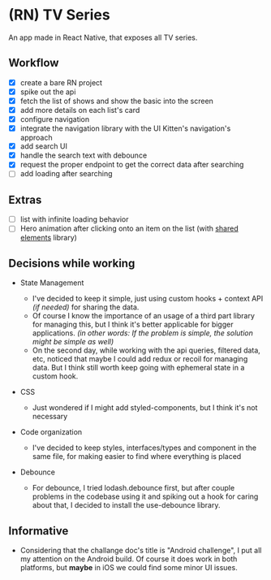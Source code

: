 # (RN) TV Series

An app made in React Native, that exposes all TV series.

## Workflow

- [x] create a bare RN project
- [x] spike out the api
- [x] fetch the list of shows and show the basic into the screen
- [x] add more details on each list's card
- [x] configure navigation
- [x] integrate the navigation library with the UI Kitten's navigation's approach
- [x] add search UI
- [x] handle the search text with debounce
- [x] request the proper endpoint to get the correct data after searching
- [ ] add loading after searching

## Extras

- [ ] list with infinite loading behavior
- [ ] Hero animation after clicking onto an item on the list (with [shared elements](https://github.com/IjzerenHein/react-native-shared-element) library)

## Decisions while working

- State Management

  - I've decided to keep it simple, just using custom hooks + context API _(if needed)_ for sharing the data.
  - Of course I know the importance of an usage of a third part library for managing this, but I think it's better applicable for bigger applications. _(in other words: If the problem is simple, the solution might be simple as well)_
  - On the second day, while working with the api queries, filtered data, etc, noticed that maybe I could add redux or recoil for managing data. But I think still worth keep going with ephemeral state in a custom hook.

- CSS

  - Just wondered if I might add styled-components, but I think it's not necessary

- Code organization

  - I've decided to keep styles, interfaces/types and component in the same file, for making easier to find where everything is placed

- Debounce
  - For debounce, I tried lodash.debounce first, but after couple problems in the codebase using it and spiking out a hook for caring about that, I decided to install the use-debounce library.

## Informative

- Considering that the challange doc's title is "Android challenge", I put all my attention on the Android build. Of course it does work in both platforms, but **maybe** in iOS we could find some minor UI issues.
